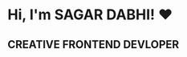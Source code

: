 # Hi, I'm SAGAR DABHI! ❤️
## CREATIVE FRONTEND DEVLOPER 


<!---
SagarDabhi816/SagarDabhi816 is a ✨ special ✨ repository because its `README.md` (this file) appears on your GitHub profile.
You can click the Preview link to take a look at your changes.
--->
